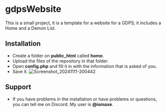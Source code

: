 # gdpsWebsite
This is a small project, it is a template for a website for a GDPS; it includes a Home and a Demon List.
## Installation
- Create a folder on **public_html** called **home**.
- Upload the files of the repository in that folder.
- Open **config.php** and fill it in with the information that is asked of you.
- Save it.
![Screenshot_20241111-200442](https://github.com/user-attachments/assets/e1934620-5285-422c-881b-13bfb24d8f5c)

## Support
- If you have problems in the installation or have problems or questions, you can tell me on Discord. My user is **@ismaxe**.
